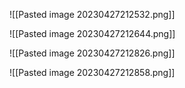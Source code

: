 ![[Pasted image 20230427212532.png]]

![[Pasted image 20230427212644.png]]

![[Pasted image 20230427212826.png]]

![[Pasted image 20230427212858.png]]

